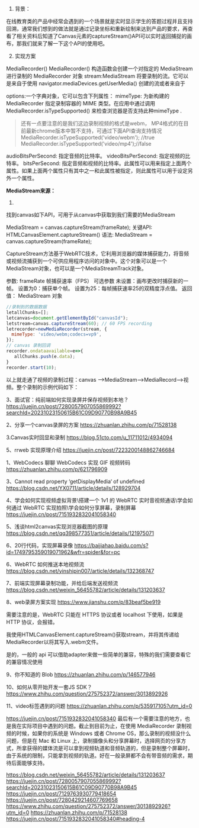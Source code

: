 


1. 背景：

在线教育类的产品中经常会遇到的一个场景就是实时显示学生的答题过程并且支持回溯，通常我们想到的做法就是通过记录坐标和重新绘制来达到产品的要求，再查看了相关资料后知道了Canvas元素的captureStream()API可以实时返回捕捉的画布，那我们就来了解一下这个API的使用吧。

2. 实现方案

MediaRecorder()
MediaRecorder() 构造函数会创建一个对指定的 MediaStream 进行录制的 MediaRecorder 对象
stream:MediaStream 将要录制的流。它可以是来自于使用 navigator.mediaDevices.getUserMedia() 创建的流或者来自于 <audio>, <video> 以及 <canvas>   DOM 元素, 电脑前置摄像头输入。

options:一个字典对象，它可以包含下列属性：
mimeType: 为新构建的 MediaRecorder 指定录制容器的 MIME 类型。在应用中通过调用 MediaRecorder.isTypeSupported() 来检查浏览器是否支持此种mimeType .

> 还有一点要注意的是我们这边录制视频的格式是webm， MP4格式的在目前最新chrome版本中暂不支持，可通过下面API查询支持情况
MediaRecorder.isTypeSupported('video/webm'); //true
MediaRecorder.isTypeSupported('video/mp4');//false


audioBitsPerSecond: 指定音频的比特率。
videoBitsPerSecond: 指定视频的比特率。
bitsPerSecond: 指定音频和视频的比特率。此属性可以用来指定上面两个属性。如果上面两个属性只有其中之一和此属性被指定，则此属性可以用于设定另外一个属性。


**MediaStream来源：**

1. <canvas>

找到canvas如下API，可用于从canvas中获取到我们需要的MediaStream

MediaStream = canvas.captureStream(frameRate);
关键API: HTMLCanvasElement.captureStream()
语法:
​​MediaStream = canvas.captureStream(frameRate);​​

CaptureStream方法基于WebRTC技术，它利用浏览器的媒体捕获能力，将音频或视频流捕获到一个可供应用程序访问的对象中。这个对象可以是一个MediaStream对象，也可以是一个MediaStreamTrack对象。

参数:
frameRate 帧捕获速率（FPS）
可选参数
未设置：画布更改时捕获新的一帧。
设置为0：捕获单个帧。
设置为25：每帧捕获速率25的双精度浮点值。
返回值：
MediaStream 对象

```js
//录制到的数据数据
letallChunks=[];
letcanvas=document.getElementById("canvasId");
letstream=canvas.captureStream(60); // 60 FPS recording
letrecorder=newMediaRecorder(stream, {
  mimeType: 'video/webm;codecs=vp9',
});
// canvas 录制回调
recorder.ondataavailable=e=>{
   allChunks.push(e.data);
}
recorder.start(10);
```

以上就走通了视频的录制过程：canvas —>MediaStream—>MediaRecord—>视频。整个录制的示例代码如下：




3、面试官：纯前端如何实现录屏并保存视频到本地？
https://juejin.cn/post/7280057907055869992?searchId=20231023150615B61C09D90770B98A9B45

2、分享一个canvas录屏的方案
https://zhuanlan.zhihu.com/p/71528138

3.Canvas实时回显和录制
https://blog.51cto.com/u_11711012/4934094





5、rrweb 实现原理介绍
https://juejin.cn/post/7223200148862746684


1、WebCodecs 
聊聊 WebCodecs 实现 GIF 视频转码
https://zhuanlan.zhihu.com/p/621796909




3、Cannot read property ‘getDisplayMedia‘ of undefined
https://blog.csdn.net/YX0711/article/details/128929704

4、学会如何实现视频虚拟背景\搭建一个 1v1 的 WebRTC 实时音视频通话\学会如何通过 WebRTC 实现拍照\学会如何分享屏幕，录制屏幕
https://juejin.cn/post/7151932832041058340

5、浅谈html2canvas实现浏览器截图的原理
https://blog.csdn.net/qq398577351/article/details/121975071

6、20行代码，实现屏幕录像
https://baijiahao.baidu.com/s?id=1749795359019071962&wfr=spider&for=pc

6、WebRTC 如何推送本地视频流
https://blog.csdn.net/yinshipin007/article/details/132368747

7、前端实现屏幕录制功能，并给后端发送视频流
https://blog.csdn.net/weixin_56455782/article/details/131203637

8、web录屏方案实现
https://www.jianshu.com/p/83beaf5be919

需要注意的是，WebRTC 只能在 HTTPS 协议或者 localhost 下使用，如果是 HTTP 协议，会报错。


我使用HTMLCanvasElement.captureStream()获取stream，并将其传递给MediaRecorder以将其写入.webm文件。

 是的，一般的 api 可以借助adapter来做一些简单的兼容，特殊的我们需要查看它的兼容情况使用


9、你不知道的 Blob
https://zhuanlan.zhihu.com/p/146577946


10、如何从零开始开发一套JS SDK？
https://www.zhihu.com/question/275752372/answer/3013892926


11、video标签遇到的问题
https://zhuanlan.zhihu.com/p/535917105?utm_id=0


https://juejin.cn/post/7151932832041058340
最后有一个需要注意的地方，也是我在实际项目中遇到的问题。截止到目前为止，在使用 MediaRecorder 录制视频的时候，如果你的系统是 Windows 或者 Chrome OS，那么录制的视频没什么问题，但是在 Mac 和 Linux 上，录制摄像头和分享屏幕时，选择网页的分享方式，所拿获得的媒体流是可以拿到视频轨道和音频轨道的，但是录制整个屏幕时，由于系统的限制，只能拿到视频的轨道。好在一般录屏都不会有带音频的需求，期待后面能够支持。



https://blog.csdn.net/weixin_56455782/article/details/131203637
https://juejin.cn/post/7280057907055869992?searchId=20231023150615B61C09D90770B98A9B45
https://juejin.cn/post/7129763930779418654
https://juejin.cn/post/7280429214607769658
https://www.zhihu.com/question/275752372/answer/3013892926?utm_id=0
https://zhuanlan.zhihu.com/p/71528138
https://juejin.cn/post/7151932832041058340#heading-4